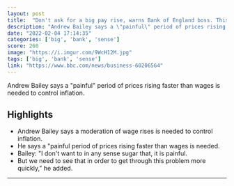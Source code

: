 ```yaml
---
layout: post
title:  "Don't ask for a big pay rise, warns Bank of England boss. This fucker earns over half a million pounds a year. And he has the gall to warn that crypto is a threat to the financial system."
description: "Andrew Bailey says a \"painful\" period of prices rising faster than wages is needed to control inflation."
date: "2022-02-04 17:14:35"
categories: ['big', 'bank', 'sense']
score: 260
image: "https://i.imgur.com/9WcH12M.jpg"
tags: ['big', 'bank', 'sense']
link: "https://www.bbc.com/news/business-60206564"
---
```


Andrew Bailey says a \"painful\" period of prices rising faster than wages is needed to control inflation.

## Highlights

- Andrew Bailey says a moderation of wage rises is needed to control inflation.
- He says a "painful period of prices rising faster than wages is needed.
- Bailey: "I don't want to in any sense sugar that, it is painful.
- But we need to see that in order to get through this problem more quickly," he added.

---
